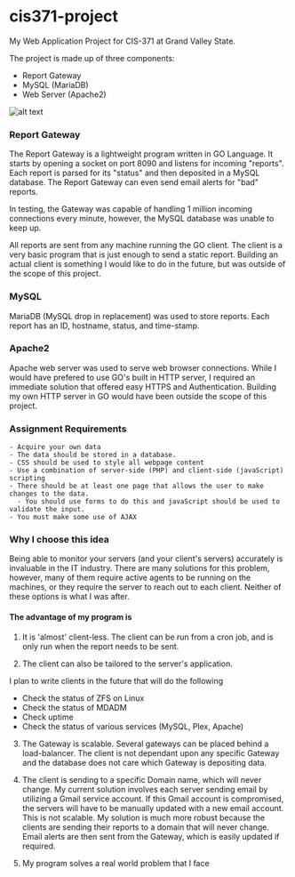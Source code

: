 # cis371-project
My Web Application Project for CIS-371 at Grand Valley State.

The project is made up of three components:
  - Report Gateway
  - MySQL (MariaDB)
  - Web Server (Apache2)

![alt text](https://raw.github.com/jsirianni/cis371-project/dev/http_server/images/logical.png)


### Report Gateway
The Report Gateway is a lightweight program written in GO Language.
It starts by opening a socket on port 8090 and listens for incoming "reports".
Each report is parsed for its "status" and then deposited in a MySQL database.
The Report Gateway can even send email alerts for "bad" reports.

In testing, the Gateway was capable of handling 1 million incoming connections
every minute, however, the MySQL database was unable to keep up.

All reports are sent from any machine running the GO client. The client is a
very basic program that is just enough to send a static report. Building an
actual client is something I would like to do in the future, but was outside
of the scope of this project.

### MySQL
MariaDB (MySQL drop in replacement) was used to store reports. Each report has
an ID, hostname, status, and time-stamp.

### Apache2
Apache web server was used to serve web browser connections. While I would have
prefered to use GO's built in HTTP server, I required an immediate solution
that offered easy HTTPS and Authentication. Building my own HTTP server in GO
would have been outside the scope of this project.

### Assignment Requirements
    - Acquire your own data
    - The data should be stored in a database.
    - CSS should be used to style all webpage content
    - Use a combination of server-side (PHP) and client-side (javaScript) scripting
    - There should be at least one page that allows the user to make changes to the data.
      - You should use forms to do this and javaScript should be used to validate the input.
    - You must make some use of AJAX

### Why I choose this idea
Being able to monitor your servers (and your client's servers) accurately is
invaluable in the IT industry. There are many solutions for this problem, however,
many of them require active agents to be running on the machines, or they require
the server to reach out to each client. Neither of these options is what I was after.

#### The advantage of my program is
1) It is 'almost' client-less. The client can be run from a cron job, and is only
run when the report needs to be sent.

2) The client can also be tailored to the
server's application.

I plan to write clients in the future that will do the following
  - Check the status of ZFS on Linux
  - Check the status of MDADM
  - Check uptime
  - Check the status of various services (MySQL, Plex, Apache)

3) The Gateway is scalable. Several gateways can be placed behind a load-balancer.
The client is not dependant upon any specific Gateway and the database does not care
which Gateway is depositing data.

4) The client is sending to a specific Domain name, which will never change.
My current solution involves each server sending email by utilizing a Gmail
service account. If this Gmail account is compromised, the servers will have to
be manually updated with a new email account. This is not scalable. My solution
is much more robust because the clients are sending their reports to a domain that
will never change. Email alerts are then sent from the Gateway, which is easily
updated if required.

5) My program solves a real world problem that I face
